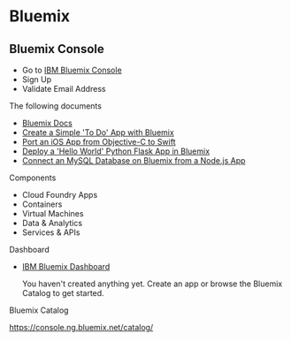 # Bluemix

## Bluemix Console

- Go to [IBM Bluemix Console](https://console.ng.bluemix.net/)
- Sign Up
- Validate Email Address

The following documents 

- [Bluemix Docs](https://www.ng.bluemix.net/docs/#)
- [Create a Simple 'To Do' App with Bluemix](https://github.com/IBM-Bluemix/todo-apps)
- [Port an iOS App from Objective-C to Swift](http://www.ibm.com/developerworks/library/mo-bluemix-swift-app/index.html)
- [Deploy a 'Hello World' Python Flask App in Bluemix](https://developer.ibm.com/bluemix/2015/03/30/simple-hello-world-python-app-using-flask/)
- [Connect an MySQL Database on Bluemix from a Node.js App](https://github.com/ibmjstart/bluemix-node-mysql-uploader)

Components

- Cloud Foundry Apps
- Containers
- Virtual Machines
- Data & Analytics
- Services & APIs

Dashboard

- [IBM Bluemix Dashboard](https://console.ng.bluemix.net/?direct=classic)

    You haven't created anything yet. Create an app or browse the Bluemix Catalog to get started.

Bluemix Catalog

https://console.ng.bluemix.net/catalog/
